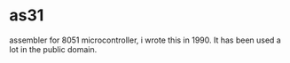 # as31
assembler for 8051 microcontroller, i wrote this in 1990. It has been used a lot in the public domain.
[](https://www.pjrc.com/tech/8051/tools/as31-doc.html)

